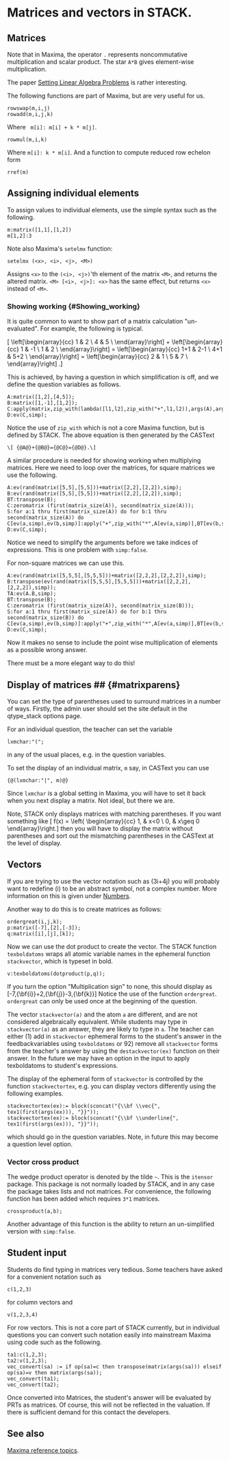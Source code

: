 # Matrices and vectors in STACK.

## Matrices ##

Note that in Maxima, the operator `.` represents noncommutative multiplication and scalar product.
The star `A*B` gives element-wise multiplication.

The paper
[Setting Linear Algebra Problems](http://web.maths.unsw.edu.au/~jds/Papers/linalg.pdf)
is rather interesting.

The following functions are part of Maxima, but are very useful for us.

    rowswap(m,i,j)
    rowadd(m,i,j,k)

Where ` m[i]: m[i] + k * m[j]`.

    rowmul(m,i,k)

Where `m[i]: k * m[i]`.
And a function to compute reduced row echelon form

    rref(m)

## Assigning individual elements ##

To assign values to individual elements, use the simple syntax such as the following.

    m:matrix([1,1],[1,2])
    m[1,2]:3

Note also Maxima's `setelmx` function:

    setelmx (<x>, <i>, <j>, <M>)

Assigns `<x>` to the `(<i>, <j>)`'th element of the matrix `<M>`, and returns the altered matrix. `<M> [<i>, <j>]: <x>` has the same effect, but returns `<x>` instead of `<M>`.


### Showing working {#Showing_working}

It is quite common to want to show part of a matrix calculation "un-evaluated".  For example, the following is typical.

\[ \left[\begin{array}{cc} 1 & 2 \\ 4 & 5 \\ \end{array}\right] + \left[\begin{array}{cc} 1 & -1 \\ 1 & 2 \\ \end{array}\right] = \left[\begin{array}{cc} 1+1 & 2-1 \\ 4+1 & 5+2 \\  \end{array}\right] = \left[\begin{array}{cc} 2 & 1 \\ 5 & 7 \\ \end{array}\right] .\]

This is achieved, by having a question in which simplification is off, and we define the question variables as follows.

    A:matrix([1,2],[4,5]);
    B:matrix([1,-1],[1,2]);
    C:apply(matrix,zip_with(lambda([l1,l2],zip_with("+",l1,l2)),args(A),args(B)));
    D:ev(C,simp);

Notice the use of `zip_with` which is not a core Maxima function, but is defined by STACK.
The above equation is then generated by the CASText

    \[ {@A@}+{@B@}={@C@}={@D@}.\]

A similar procedure is needed for showing working when multiplying matrices.   Here we need to loop over the matrices, for square matrices we use the following.

    A:ev(rand(matrix([5,5],[5,5]))+matrix([2,2],[2,2]),simp);
    B:ev(rand(matrix([5,5],[5,5]))+matrix([2,2],[2,2]),simp);
    BT:transpose(B);
    C:zeromatrix (first(matrix_size(A)), second(matrix_size(A)));
    S:for a:1 thru first(matrix_size(A)) do for b:1 thru second(matrix_size(A)) do C[ev(a,simp),ev(b,simp)]:apply("+",zip_with("*",A[ev(a,simp)],BT[ev(b,simp)]));
    D:ev(C,simp);

Notice we need to simplify the arguments before we take indices of expressions.  This is one problem with `simp:false`.

For non-square matrices we can use this.

    A:ev(rand(matrix([5,5,5],[5,5,5]))+matrix([2,2,2],[2,2,2]),simp);
    B:transpose(ev(rand(matrix([5,5,5],[5,5,5]))+matrix([2,2,2],[2,2,2]),simp));
    TA:ev(A.B,simp);
    BT:transpose(B);
    C:zeromatrix (first(matrix_size(A)), second(matrix_size(B)));
    S:for a:1 thru first(matrix_size(A)) do for b:1 thru second(matrix_size(B)) do C[ev(a,simp),ev(b,simp)]:apply("+",zip_with("*",A[ev(a,simp)],BT[ev(b,simp)]));
    D:ev(C,simp);

Now it makes no sense to include the point wise multiplication of elements as a possible wrong answer.

There must be a more elegant way to do this!

## Display of matrices ## {#matrixparens}

You can set the type of parentheses used to surround matrices in a number of ways.  Firstly, the admin user should set the site default in the qtype_stack options page.

For an individual question, the teacher can set the variable

    lxmchar:"(";

in any of the usual places, e.g. in the question variables.

To set the display of an individual matrix, `m` say, in CASText you can use

    {@(lxmchar:"|", m)@} 

Since `lxmchar` is a global setting in Maxima, you will have to set it back when you next display a matrix.  Not ideal, but there we are.

Note, STACK only displays matrices with matching parentheses.  If you want something like
\[ f(x) = \left\{ \begin{array}{cc} 1, & x<0 \\ 0, & x\geq 0 \end{array}\right.\]
then you will have to display the matrix without parentheses and sort out the mismatching parentheses in the CASText at the level of display.

## Vectors ##

If you are trying to use the vector notation such as \(3i+4j\) you will probably want to redefine \(i\) to be an abstract symbol, not a complex number.
More information on this is given under [Numbers](Numbers.md).

Another way to do this is to create matrices as follows:

    ordergreat(i,j,k);
    p:matrix([-7],[2],[-3]);
    q:matrix([i],[j],[k]);

Now we can use the dot product to create the vector.  The STACK function `texboldatoms` wraps all atomic variable names in the ephemeral function `stackvector`, which is typeset in bold.

    v:texboldatoms(dotproduct(p,q));

If you turn the option "Multiplication sign" to none, this should display as
\[-7\,{\bf{i}}+2\,{\bf{j}}-3\,{\bf{k}}\]
Notice the use of the function `ordergreat`.  `ordergreat` can only be used once at the beginning of the question.

The vector `stackvector(a)` and the atom `a` are different, and are not considered algebraically equivalent.  While students may type in `stackvector(a)` as an answer, they are likely to type in `a`.  The teacher can either (1) add in `stackvector` ephemeral forms to the student's answer in the feedbackvariables using `texboldatoms` or 92) remove all `stackvector` forms from the teacher's answer by using the `destackvector(ex)` function on their answer.  In the future we may have an option in the input to apply texboldatoms to student's expressions.

The display of the ephemeral form of `stackvector` is controlled by the function `stackvectortex`, e.g. you can display vectors differently using the following examples.

    stackvectortex(ex):= block(sconcat("{\\bf \\vec{", tex1(first(args(ex))), "}}"));
    stackvectortex(ex):= block(sconcat("{\\bf \\underline{", tex1(first(args(ex))), "}}"));

which should go in the question variables.  Note, in future this may become a question level option.


### Vector cross product ###

The wedge product operator is denoted by the tilde `~`.  This is the `itensor` package.  This package is not normally loaded by STACK, and in any case the package takes lists and not matrices.  For convenience, the following function has been added which requires `3*1` matrices.  

    crossproduct(a,b);

Another advantage of this function is the ability to return an un-simplified version with `simp:false`.

## Student input ##

Students do find typing in matrices very tedious.  Some teachers have asked for a convenient notation such as

    c(1,2,3)

for column vectors and

    v(1,2,3,4)

For row vectors.  This is not a core part of STACK currently, but in individual questions you can convert such notation easily into mainstream Maxima using code such as the following.

    ta1:c(1,2,3);
    ta2:v(1,2,3);
    vec_convert(sa) := if op(sa)=c then transpose(matrix(args(sa))) elseif op(sa)=v then matrix(args(sa));
    vec_convert(ta1);
    vec_convert(ta2);

Once converted into Matrices, the student's answer will be evaluated by PRTs as matrices.   Of course, this will not be reflected in the valuation.  If there is sufficient demand for this contact the developers.

## See also

[Maxima reference topics](index.md#reference).
